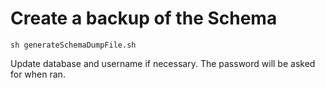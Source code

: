 # Create a backup of the Schema

`sh generateSchemaDumpFile.sh`

Update database and username if necessary. The password will be asked for when ran.
